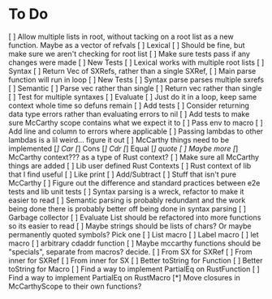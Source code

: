 # To Do
[ ] Allow multiple lists in root, without tacking on a root list as a new
    function. Maybe as a vector of refvals
    [ ] Lexical
        [ ] Should be fine, but make sure we aren't checking for root list
        [ ] Make sure tests pass if any changes were made
        [ ] New Tests
            [ ] Lexical works with multiple root lists
    [ ] Syntax
        [ ] Return Vec of SXRefs, rather than a single SXRef,
        [ ] Main parse function will run in loop
        [ ] New Tests
            [ ] Syntax parse parses multiple sxrefs
    [ ] Semantic
        [ ] Parse vec rather than single
        [ ] Return vec rather than single
        [ ] Test for multiple syntaxes
    [ ] Evaluate
        [ ] Just do it in a loop, keep same context whole time so defuns remain
        [ ] Add tests
[ ] Consider returning data type errors rather than evaluating errors to nil
[ ] Add tests to make sure McCarthy scope contains what we expect it to
[ ] Pass env to macro
[ ] Add line and column to errors where applicable
[ ] Passing lambdas to other lambdas is a lil weird... figure it out
[ ] McCarthy things need to be implemented
    [*] Car
    [*] Cons
    [*] Cdr
    [*] Equal
    [*] quote
    [ ] Maybe more
    [*] McCarthy context??? as a type of Rust context?
    [ ] Make sure all McCarthy things are added
[ ] Lib user defined Rust Contexts
[ ] Rust context of lib that I find useful
    [ ] Like print
    [ ] Add/Subtract
    [ ] Stuff that isn't pure McCarthy
[ ] Figure out the difference and standard practices between e2e tests and lib unit tests
[ ] Syntax parsing is a wreck, refactor to make it easier to read
[ ] Semantic parsing is probably redundant and the work being done there is
    probably better off being done in syntax parsing
[ ] Garbage collector
[ ] Evaluate List should be refactored into more functions so its easier to read
[ ] Maybe strings should be lists of chars? Or maybe permanently quoted symbols?
    Pick one
[ ] List macro
[ ] Label macro
[ ] let macro
[ ] arbitrary cdaddr function
[ ] Maybe mccarthy functions should be "specials", separate from macros?
    decide.
[ ] From SX for SXRef
[ ] From inner for SXRef
[ ] From inner for SX
[ ] Better toString for Function
[ ] Better toString for Macro
[ ] Find a way to implement PartialEq on RustFunction
[ ] Find a way to implement PartialEq on RustMacro
[*] Move closures in McCarthyScope to their own functions?
